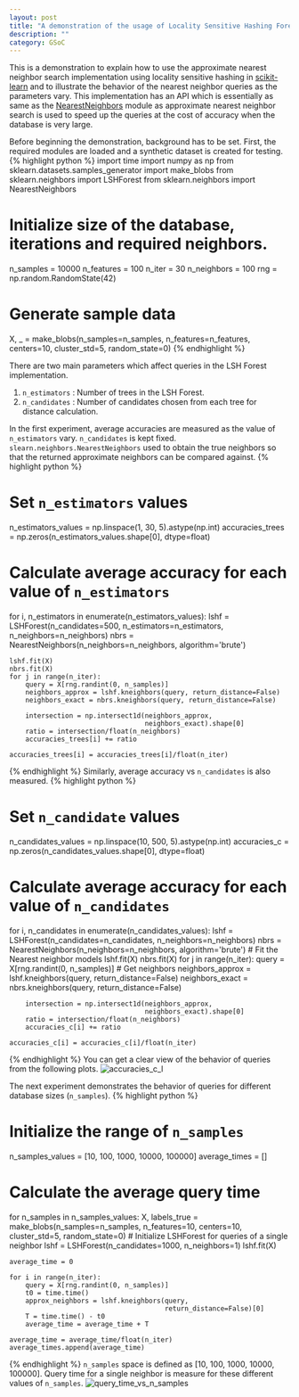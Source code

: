 ```yaml
---
layout: post
title: "A demonstration of the usage of Locality Sensitive Hashing Forest in approximate nearest neighbor search"
description: ""
category: GSoC
---
```

This is a demonstration to explain how to use the approximate nearest neighbor search implementation using locality sensitive hashing in [scikit-learn](http://scikit-learn.org/stable/) and to illustrate the behavior of the nearest neighbor queries as the parameters vary. This implementation has an API which is essentially as same as the [NearestNeighbors](http://scikit-learn.org/stable/modules/generated/sklearn.neighbors.NearestNeighbors.html#sklearn.neighbors.NearestNeighbors) module as approximate nearest neighbor search is used to speed up the queries at the cost of accuracy when the database is very large.

Before beginning the demonstration, background has to be set. First, the required modules are loaded and a synthetic dataset is created for testing.
{% highlight python %}
import time
import numpy as np
from sklearn.datasets.samples_generator import make_blobs
from sklearn.neighbors import LSHForest
from sklearn.neighbors import NearestNeighbors

# Initialize size of the database, iterations and required neighbors.
n_samples = 10000
n_features = 100
n_iter = 30
n_neighbors = 100
rng = np.random.RandomState(42)

# Generate sample data
X, _ = make_blobs(n_samples=n_samples, n_features=n_features,
                  centers=10, cluster_std=5, random_state=0)
{% endhighlight %}

There are two main parameters which affect queries in the LSH Forest implementation. 

1. `n_estimators` : Number of trees in the LSH Forest.
2. `n_candidates` : Number of candidates chosen from each tree for distance calculation.

In the first experiment, average accuracies are measured as the value of `n_estimators` vary. `n_candidates` is kept fixed. `slearn.neighbors.NearestNeighbors` used to obtain the true neighbors so that the returned approximate neighbors can be compared against.
{% highlight python %}
# Set `n_estimators` values
n_estimators_values = np.linspace(1, 30, 5).astype(np.int)
accuracies_trees = np.zeros(n_estimators_values.shape[0], dtype=float)

# Calculate average accuracy for each value of `n_estimators`
for i, n_estimators in enumerate(n_estimators_values):
    lshf = LSHForest(n_candidates=500, n_estimators=n_estimators,
                     n_neighbors=n_neighbors)
    nbrs = NearestNeighbors(n_neighbors=n_neighbors, algorithm='brute')

    lshf.fit(X)
    nbrs.fit(X)
    for j in range(n_iter):
        query = X[rng.randint(0, n_samples)]
        neighbors_approx = lshf.kneighbors(query, return_distance=False)
        neighbors_exact = nbrs.kneighbors(query, return_distance=False)

        intersection = np.intersect1d(neighbors_approx,
                                      neighbors_exact).shape[0]
        ratio = intersection/float(n_neighbors)
        accuracies_trees[i] += ratio

    accuracies_trees[i] = accuracies_trees[i]/float(n_iter)
{% endhighlight %}
Similarly, average accuracy vs `n_candidates` is also measured.
{% highlight python %}
# Set `n_candidate` values
n_candidates_values = np.linspace(10, 500, 5).astype(np.int)
accuracies_c = np.zeros(n_candidates_values.shape[0], dtype=float)

# Calculate average accuracy for each value of `n_candidates`
for i, n_candidates in enumerate(n_candidates_values):
    lshf = LSHForest(n_candidates=n_candidates, n_neighbors=n_neighbors)
    nbrs = NearestNeighbors(n_neighbors=n_neighbors, algorithm='brute')
    # Fit the Nearest neighbor models
    lshf.fit(X)
    nbrs.fit(X)
    for j in range(n_iter):
        query = X[rng.randint(0, n_samples)]
        # Get neighbors
        neighbors_approx = lshf.kneighbors(query, return_distance=False)
        neighbors_exact = nbrs.kneighbors(query, return_distance=False)

        intersection = np.intersect1d(neighbors_approx,
                                      neighbors_exact).shape[0]
        ratio = intersection/float(n_neighbors)
        accuracies_c[i] += ratio

    accuracies_c[i] = accuracies_c[i]/float(n_iter)
{% endhighlight %}
You can get a clear view of the behavior of queries from the following plots.
![accuracies_c_l](https://docs.google.com/drawings/d/1NLa73eY1JDspoYBWW5bYl0JPoXTyA64JZWunQ4JYVO8/pub?w=960&h=720)

The next experiment demonstrates the behavior of queries for different database sizes (`n_samples`).
{% highlight python %}
# Initialize the range of `n_samples`
n_samples_values = [10, 100, 1000, 10000, 100000]
average_times = []
# Calculate the average query time
for n_samples in n_samples_values:
    X, labels_true = make_blobs(n_samples=n_samples, n_features=10,
                                centers=10, cluster_std=5,
                                random_state=0)
    # Initialize LSHForest for queries of a single neighbor
    lshf = LSHForest(n_candidates=1000, n_neighbors=1)
    lshf.fit(X)

    average_time = 0

    for i in range(n_iter):
        query = X[rng.randint(0, n_samples)]
        t0 = time.time()
        approx_neighbors = lshf.kneighbors(query,
                                           return_distance=False)[0]
        T = time.time() - t0
        average_time = average_time + T

    average_time = average_time/float(n_iter)
    average_times.append(average_time)
{% endhighlight %}
`n_samples` space is defined as [10, 100, 1000, 10000, 100000]. Query time for a single neighbor is measure for these different values of `n_samples`.
![query_time_vs_n_samples](https://docs.google.com/drawings/d/1KZwjo9Cx33kK-kTNayAT-eb79TPCbvX-kidyoPO7VJA/pub?w=960&h=720)

